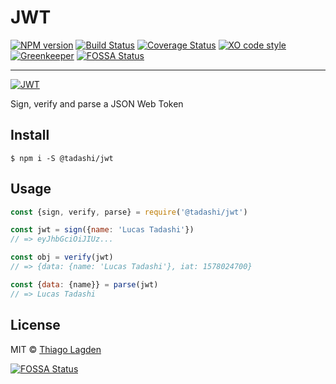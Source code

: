 # JWT

[![NPM version][npm-img]][npm]
[![Build Status][ci-img]][ci]
[![Coverage Status][coveralls-img]][coveralls]
[![XO code style][xo-img]][xo]
[![Greenkeeper][greenkeeper-img]][greenkeeper]
[![FOSSA Status](https://app.fossa.io/api/projects/git%2Bgithub.com%2Flagden%2Fjwt.svg?type=shield)](https://app.fossa.io/projects/git%2Bgithub.com%2Flagden%2Fjwt?ref=badge_shield)


[npm-img]:         https://img.shields.io/npm/v/@tadashi/jwt.svg
[npm]:             https://www.npmjs.com/package/@tadashi/jwt
[ci-img]:          https://travis-ci.org/lagden/jwt.svg
[ci]:              https://travis-ci.org/lagden/jwt
[coveralls-img]:   https://coveralls.io/repos/github/lagden/jwt/badge.svg?branch=master
[coveralls]:       https://coveralls.io/github/lagden/jwt?branch=master
[xo-img]:          https://img.shields.io/badge/code_style-XO-5ed9c7.svg
[xo]:              https://github.com/sindresorhus/xo
[jwt-img]:         http://jwt.io/img/badge-compatible.svg
[jwt]:             http://jwt.io
[greenkeeper-img]: https://badges.greenkeeper.io/lagden/jwt.svg
[greenkeeper]:     https://greenkeeper.io/

-----

[![JWT][jwt-img]][jwt]

Sign, verify and parse a JSON Web Token


## Install

```
$ npm i -S @tadashi/jwt
```


## Usage

```js
const {sign, verify, parse} = require('@tadashi/jwt')

const jwt = sign({name: 'Lucas Tadashi'})
// => eyJhbGciOiJIUz...

const obj = verify(jwt)
// => {data: {name: 'Lucas Tadashi'}, iat: 1578024700}

const {data: {name}} = parse(jwt)
// => Lucas Tadashi
```


## License

MIT © [Thiago Lagden](http://lagden.in)


[![FOSSA Status](https://app.fossa.io/api/projects/git%2Bgithub.com%2Flagden%2Fjwt.svg?type=large)](https://app.fossa.io/projects/git%2Bgithub.com%2Flagden%2Fjwt?ref=badge_large)
